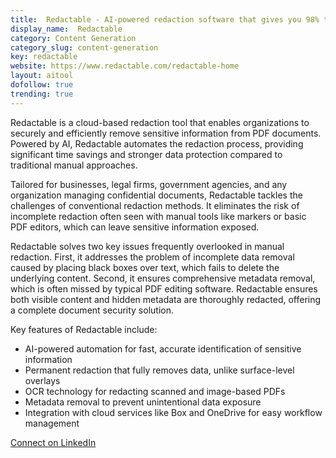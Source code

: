 ```yaml
---
title:  Redactable - AI-powered redaction software that gives you 98% time savings.
display_name:  Redactable
category: Content Generation
category_slug: content-generation
key: redactable
website: https://www.redactable.com/redactable-home
layout: aitool
dofollow: true
trending: true
---
```


Redactable is a cloud-based redaction tool that enables organizations to securely and efficiently remove sensitive information from PDF documents. Powered by AI, Redactable automates the redaction process, providing significant time savings and stronger data protection compared to traditional manual approaches.

Tailored for businesses, legal firms, government agencies, and any organization managing confidential documents, Redactable tackles the challenges of conventional redaction methods. It eliminates the risk of incomplete redaction often seen with manual tools like markers or basic PDF editors, which can leave sensitive information exposed.

Redactable solves two key issues frequently overlooked in manual redaction. First, it addresses the problem of incomplete data removal caused by placing black boxes over text, which fails to delete the underlying content. Second, it ensures comprehensive metadata removal, which is often missed by typical PDF editing software. Redactable ensures both visible content and hidden metadata are thoroughly redacted, offering a complete document security solution.

Key features of Redactable include:

* AI-powered automation for fast, accurate identification of sensitive information 
* Permanent redaction that fully removes data, unlike surface-level overlays 
* OCR technology for redacting scanned and image-based PDFs 
* Metadata removal to prevent unintentional data exposure 
* Integration with cloud services like Box and OneDrive for easy workflow management

[Connect on LinkedIn](https://www.linkedin.com/company/redactable/mycompany/)
